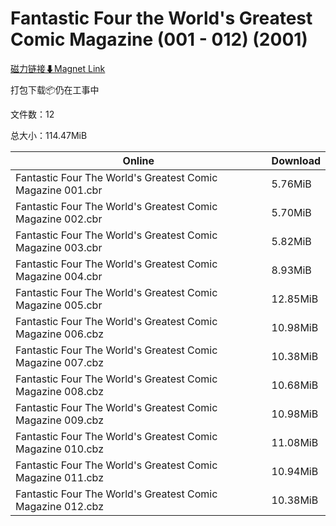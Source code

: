 # Fantastic Four the World's Greatest Comic Magazine (001 - 012) (2001)

[磁力链接⬇Magnet Link](magnet:?xt=urn:btih:d09e856c0aabd1729096ee690922c370cdada70d&dn=Fantastic%20Four%20the%20World%27s%20Greatest%20Comic%20Magazine%20%28001%20-%20012%29%20%282001%29)

打包下载📦仍在工事中

文件数：12

总大小：114.47MiB

Online | Download
--- | ---
Fantastic Four The World's Greatest Comic Magazine 001.cbr | 5.76MiB
Fantastic Four The World's Greatest Comic Magazine 002.cbr | 5.70MiB
Fantastic Four The World's Greatest Comic Magazine 003.cbr | 5.82MiB
Fantastic Four The World's Greatest Comic Magazine 004.cbr | 8.93MiB
Fantastic Four The World's Greatest Comic Magazine 005.cbr | 12.85MiB
Fantastic Four The World's Greatest Comic Magazine 006.cbz | 10.98MiB
Fantastic Four The World's Greatest Comic Magazine 007.cbz | 10.38MiB
Fantastic Four The World's Greatest Comic Magazine 008.cbz | 10.68MiB
Fantastic Four The World's Greatest Comic Magazine 009.cbz | 10.98MiB
Fantastic Four The World's Greatest Comic Magazine 010.cbz | 11.08MiB
Fantastic Four The World's Greatest Comic Magazine 011.cbz | 10.94MiB
Fantastic Four The World's Greatest Comic Magazine 012.cbz | 10.38MiB